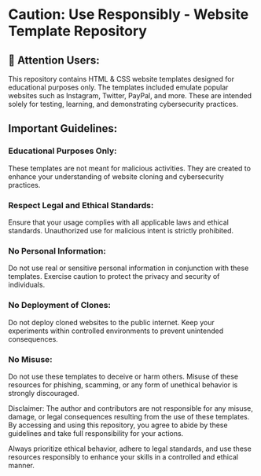 # Caution: Use Responsibly - Website Template Repository

## 🚨 Attention Users:
This repository contains HTML & CSS website templates designed for educational purposes only. The templates included emulate popular websites such as Instagram, Twitter, PayPal, and more. These are intended solely for testing, learning, and demonstrating cybersecurity practices.

## Important Guidelines:

### Educational Purposes Only:
These templates are not meant for malicious activities. They are created to enhance your understanding of website cloning and cybersecurity practices.

### Respect Legal and Ethical Standards:
Ensure that your usage complies with all applicable laws and ethical standards. Unauthorized use for malicious intent is strictly prohibited.

### No Personal Information:
Do not use real or sensitive personal information in conjunction with these templates. Exercise caution to protect the privacy and security of individuals.

### No Deployment of Clones:
Do not deploy cloned websites to the public internet. Keep your experiments within controlled environments to prevent unintended consequences.

### No Misuse:
Do not use these templates to deceive or harm others. Misuse of these resources for phishing, scamming, or any form of unethical behavior is strongly discouraged.

Disclaimer: The author and contributors are not responsible for any misuse, damage, or legal consequences resulting from the use of these templates. By accessing and using this repository, you agree to abide by these guidelines and take full responsibility for your actions.

Always prioritize ethical behavior, adhere to legal standards, and use these resources responsibly to enhance your skills in a controlled and ethical manner.
